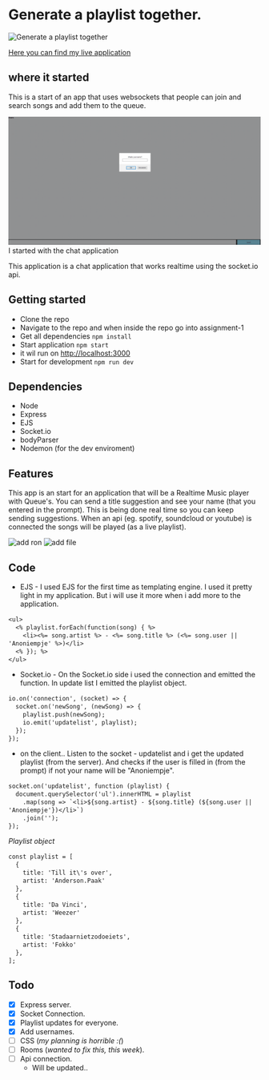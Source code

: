 # Generate a playlist together.

![Generate a playlist together](https://media.giphy.com/media/1yTcAAlg6OGUJNNjlb/giphy.gif)

[Here you can find my live application](https://assignment-1-dkgydvdhlj.now.sh/)

## where it started

This is a start of an app that uses websockets that people can join and search songs and add them to the queue.

![realtime chat application](assignment-1/read-me-assets/cover.gif)
I started with the chat application

This application is a chat application that works realtime using the socket.io api.


## Getting started

* Clone the repo
* Navigate to the repo and when inside the repo go into assignment-1
* Get all dependencies ```npm install```
* Start application ```npm start```
* it wil run on [http://localhost:3000](http://localhost:3000)
* Start for development ```npm run dev```


## Dependencies
- Node
- Express
- EJS
- Socket.io
- bodyParser
- Nodemon (for the dev enviroment)

## Features

This app is an start for an application that will be a Realtime Music player with Queue's. You can send a title suggestion and see your name (that you entered in the prompt). This is being done real time so you can keep sending suggestions. When an api (eg. spotify, soundcloud or youtube) is connected the songs will be played (as a live playlist).

![add ron](https://media.giphy.com/media/dlfW79NPqRHd0a5Slg/giphy.gif)
![add file](https://media.giphy.com/media/YW1ySJTkaffyajWwUH/giphy.gif)


## Code
* EJS - I used EJS for the first time as templating engine.
I used it pretty light in my application. But i will use it more when i add more to the application.

```JS
<ul>
  <% playlist.forEach(function(song) { %>
    <li><%= song.artist %> - <%= song.title %> (<%= song.user || 'Anoniempje' %>)</li>
  <% }); %>
</ul>
```

* Socket.io - On the Socket.io side i used the connection and emitted the function. In update list I emitted the playlist object.

```JS
io.on('connection', (socket) => {
  socket.on('newSong', (newSong) => {
    playlist.push(newSong);
    io.emit('updatelist', playlist);
  });
});
```

  * on the client..
Listen to the socket - updatelist and i get the updated playlist (from the server). And checks if the user is filled in (from the prompt) if not your name will be "Anoniempje".

```JS
socket.on('updatelist', function (playlist) {
  document.querySelector('ul').innerHTML = playlist
    .map(song => `<li>${song.artist} - ${song.title} (${song.user || 'Anoniempje'})</li>`)
    .join('');
});
```

_Playlist object_
```JS
const playlist = [
  {
    title: 'Till it\'s over',
    artist: 'Anderson.Paak'
  },
  {
    title: 'Da Vinci',
    artist: 'Weezer'
  },
  {
    title: 'Stadaarnietzodoeiets',
    artist: 'Fokko'
  },
];
```



## Todo
- [x] Express server.
- [x] Socket Connection.
- [x] Playlist updates for everyone.
- [x] Add usernames.
- [ ] CSS (_my planning is horrible :(_)
- [ ] Rooms (_wanted to fix this, this week_).
- [ ] Api connection.
  - Will be updated..
